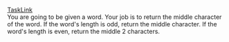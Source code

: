 [TaskLink](https://www.codewars.com/kata/56747fd5cb988479af000028)<br/>
You are going to be given a word. Your job is to return the middle character of the word. If the word's length is odd, return the middle character. If the word's length is even, return the middle 2 characters.
